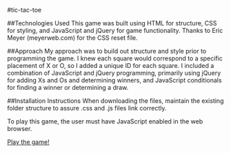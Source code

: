 #tic-tac-toe

##Technologies Used
This game was built using HTML for structure, CSS for styling, and JavaScript and jQuery for game functionality. Thanks to Eric Meyer (meyerweb.com) for the CSS reset file.

##Approach
My approach was to build out structure and style prior to programming the game. I knew each square would correspond to a specific placement of X or O, so I added a unique ID for each square. I included a combination of JavaScript and jQuery programming, primarily using jQuery for adding Xs and Os and determining winners, and JavaScript conditionals for finding a winner or determining a draw.

##Installation Instructions
When downloading the files, maintain the existing folder structure to assure .css and .js files link correctly. 

To play this game, the user must have JavaScript enabled in the web browser.

[Play the game!](http://zachfountain.com/tic-tac-toe/)
